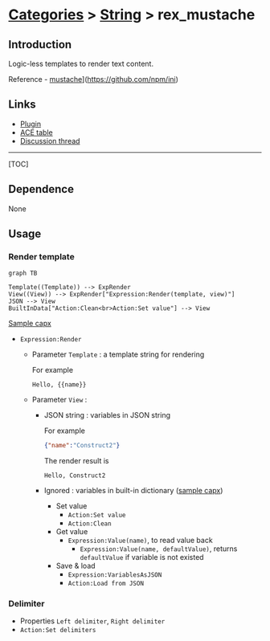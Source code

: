 # [Categories](categories.index.html) > [String](string.index.html) > rex_mustache

## Introduction

Logic-less templates to render text content.

Reference - [mustache](https://github.com/janl/mustache.js)](https://github.com/npm/ini)

## Links

- [Plugin](https://dl.dropboxusercontent.com/u/5779181/C2Repo/Zip/plugins/rex_mustache.7z)
- [ACE table](https://rexrainbow.github.io/C2RexDoc/c2rexpluginsACE/plugin_rex_mustache.html)
- [Discussion thread](https://www.scirra.com/forum/plugin-rex-mustache_t171137)


----

[TOC]

## Dependence

None

## Usage

### Render template

```mermaid
graph TB

Template((Template)) --> ExpRender
View((View)) --> ExpRender["Expression:Render(template, view)"]
JSON --> View
BuiltInData["Action:Clean<br>Action:Set value"] --> View
```

[Sample capx](https://onedrive.live.com/redir?resid=7497FD5EC94476E!2283&authkey=!AHCtiTRmnCQkT7I&ithint=file%2ccapx)

- `Expression:Render`

  - Parameter `Template` : a template string for rendering

    For example

    ```
    Hello, {{name}}
    ```

  - Parameter `View` :

    - JSON string : variables in JSON string

      For example

      ```json
      {"name":"Construct2"}
      ```
      The render result is

      ```
      Hello, Construct2
      ```

    - Ignored : variables in built-in dictionary  ([sample capx](https://onedrive.live.com/redir?resid=7497FD5EC94476E!2282&authkey=!ALbaPAEpV6rEt4Y&ithint=file%2ccapx))

      - Set value
        - `Action:Set value`
        - `Action:Clean`
      - Get value
        - `Expression:Value(name)`, to read value back
          - `Expression:Value(name, defaultValue)`, returns `defaultValue` if variable is not existed
      - Save & load
        - `Expression:VariablesAsJSON`
        - `Action:Load from JSON`

### Delimiter

- Properties `Left delimiter`, `Right delimiter`
- `Action:Set delimiters`